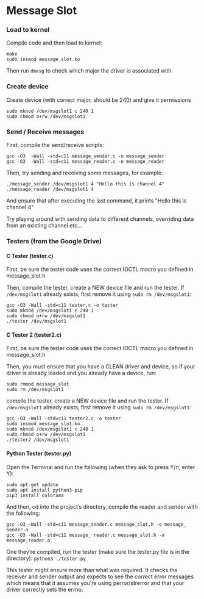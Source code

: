 # Message Slot
### Load to kernel
Compile code and then load to kernel:

```
make
sudo insmod message_slot.ko
```
Then run `dmesg` to check which major the driver is associated with
### Create device
Create device (with correct major, should be 240) and give it permissions
```
sudo mknod /dev/msgslot1 c 240 1
sudo chmod o+rw /dev/msgslot1
```
### Send / Receive messages
First, compile the send/receive scripts:
```
gcc -O3  -Wall -std=c11 message_sender.c -o message_sender
gcc -O3  -Wall -std=c11 message_reader.c -o message_reader
```

Then, try sending and receiving some messages, for example:
```
./message_sender /dev/msgslot1 4 "Hello this is channel 4"
./message_reader /dev/msgslot1 4
```
And ensure that after executing the last command, it prints "Hello this is channel 4"

Try playing around with sending data to different channels, overriding data from an existing channel etc...

### Testers (from the Google Drive) 
#### C Tester (tester.c)
First, be sure the tester code uses the correct IOCTL macro you defined in message_slot.h

Then, compile the tester, create a NEW device file and run the tester. If `/dev/msgslot1` already exists, first remove it using `sudo rm /dev/msgslot1`: 

```
gcc -O3 -Wall -std=c11 tester.c -o tester
sudo mknod /dev/msgslot1 c 240 1
sudo chmod o+rw /dev/msgslot1
./tester /dev/msgslot1
```

#### C Tester 2 (tester2.c)
First, be sure the tester code uses the correct IOCTL macro you defined in message_slot.h

Then, you must ensure that you have a CLEAN driver and device, so if your driver is already loaded and you already have a device, run:
```
sudo rmmod message_slot
sudo rm /dev/msgslot1
```
compile the tester, create a NEW device file and run the tester. If `/dev/msgslot1` already exists, first remove it using `sudo rm /dev/msgslot1`: 

```
gcc -O3 -Wall -std=c11 tester2.c -o tester
sudo insmod message_slot.ko
sudo mknod /dev/msgslot1 c 240 1
sudo chmod o+rw /dev/msgslot1
./tester2 /dev/msgslot1
```

#### Python Tester (tester.py)
Open the Terminal and run the following (when they ask to press Y/n, enter Y):
```
sudo apt-get update
sudo apt install python3-pip
pip3 install colorama
```


And then, cd into the project’s directory, compile the reader and sender with the following:
```
gcc -O3 -Wall -std=c11 message_sender.c message_slot.h -o message_ sender.o
gcc -O3 -Wall -std=c11 message_ reader.c message_slot.h -o message_reader.o
```

One they’re compiled, run the tester (make sure the tester.py file is in the directory):
`python3 ./tester.py`

This tester might ensure more than what was required. It checks the receiver and sender output and expects to
see the correct error messages which means that it assumes you're using perror/strerror
and that your driver correctly sets the errno.

